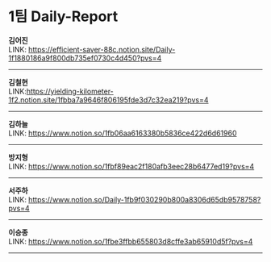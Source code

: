 # 1팀 Daily-Report
**김어진**  
LINK: https://efficient-saver-88c.notion.site/Daily-1f1880186a9f800db735ef0730c4d450?pvs=4

---
**김철현**  
LINK:https://yielding-kilometer-1f2.notion.site/1fbba7a9646f806195fde3d7c32ea219?pvs=4

---
**김하늘**  
LINK: https://www.notion.so/1fb06aa6163380b5836ce422d6d61960

---
**방지형**  
LINK: https://www.notion.so/1fbf89eac2f180afb3eec28b6477ed19?pvs=4

---
**서주하**  
LINK: https://www.notion.so/Daily-1fb9f030290b800a8306d65db9578758?pvs=4

---
**이승종**  
LINK: https://www.notion.so/1fbe3ffbb655803d8cffe3ab65910d5f?pvs=4

---
